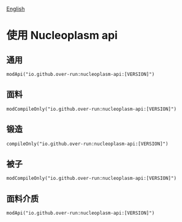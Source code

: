 [English](../using_nucleoplasm_api.md)

# 使用 Nucleoplasm api
## 通用
    modApi("io.github.over-run:nucleoplasm-api:[VERSION]")
## 面料
    modCompileOnly("io.github.over-run:nucleoplasm-api:[VERSION]")
## 锻造
    compileOnly("io.github.over-run:nucleoplasm-api:[VERSION]")
## 被子
    modCompileOnly("io.github.over-run:nucleoplasm-api:[VERSION]")
## 面料介质
    modApi("io.github.over-run:nucleoplasm-api:[VERSION]")
